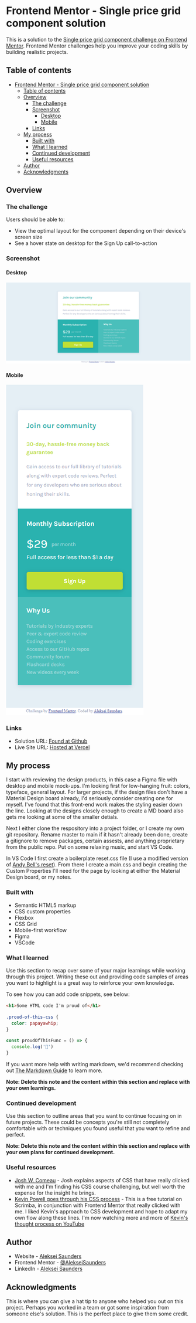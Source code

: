 # Frontend Mentor - Single price grid component solution

This is a solution to the [Single price grid component challenge on Frontend Mentor](https://www.frontendmentor.io/challenges/single-price-grid-component-5ce41129d0ff452fec5abbbc). Frontend Mentor challenges help you improve your coding skills by building realistic projects. 

## Table of contents

- [Frontend Mentor - Single price grid component solution](#frontend-mentor---single-price-grid-component-solution)
  - [Table of contents](#table-of-contents)
  - [Overview](#overview)
    - [The challenge](#the-challenge)
    - [Screenshot](#screenshot)
      - [Desktop](#desktop)
      - [Mobile](#mobile)
    - [Links](#links)
  - [My process](#my-process)
    - [Built with](#built-with)
    - [What I learned](#what-i-learned)
    - [Continued development](#continued-development)
    - [Useful resources](#useful-resources)
  - [Author](#author)
  - [Acknowledgments](#acknowledgments)

## Overview

### The challenge

Users should be able to:

- View the optimal layout for the component depending on their device's screen size
- See a hover state on desktop for the Sign Up call-to-action

### Screenshot
#### Desktop
![](./images/Frontend%20Mentor%20_Single%20Price%20Grid%20Component_Desktop.png)
#### Mobile
![](./images/Frontend%20Mentor_Single%20Price%20Grid%20Component_Mobile.png)

### Links

- Solution URL: [Found at Github](https://github.com/AlekseiSaunders/singlePriceGridFM)
- Live Site URL: [Hosted at Vercel](https://single-price-grid-fm-git-main-alekseisaunders.vercel.app/)

## My process

I start with reviewing the design products, in this case a Figma file with desktop and mobile mock-ups. I'm looking first for low-hanging fruit: colors, typeface, general layout. For larger projects, if the design files don't have a Material Design board already, I'd seriously consider creating one for myself. I've found that this front-end work makes the styling easier down the line. Looking at the designs closely enough to create a MD board also gets me looking at some of the smaller detials.

Next I either clone the respository into a project folder, or I create my own git repository. Rename master to main if it hasn't already been done, create a gitignore to remove packages, certain assests, and anything proprietary from the public repo. Put on some relaxing music, and start VS Code.

In VS Code I first create a boilerplate reset.css file (I use a modified version of [Andy Bell's reset](https://piccalil.li/blog/a-modern-css-reset/)). From there I create a main.css and begin creating the Custom Properties I'll need for the page by looking at either the Material Design board, or my notes.



### Built with

- Semantic HTML5 markup
- CSS custom properties
- Flexbox
- CSS Grid
- Mobile-first workflow
- Figma
- VSCode

### What I learned

Use this section to recap over some of your major learnings while working through this project. Writing these out and providing code samples of areas you want to highlight is a great way to reinforce your own knowledge.

To see how you can add code snippets, see below:

```html
<h1>Some HTML code I'm proud of</h1>
```
```css
.proud-of-this-css {
  color: papayawhip;
}
```
```js
const proudOfThisFunc = () => {
  console.log('🎉')
}
```

If you want more help with writing markdown, we'd recommend checking out [The Markdown Guide](https://www.markdownguide.org/) to learn more.

**Note: Delete this note and the content within this section and replace with your own learnings.**

### Continued development

Use this section to outline areas that you want to continue focusing on in future projects. These could be concepts you're still not completely comfortable with or techniques you found useful that you want to refine and perfect.

**Note: Delete this note and the content within this section and replace with your own plans for continued development.**

### Useful resources

- [Josh W. Comeau](https://www.joshwcomeau.com/) - Josh explains aspects of CSS that have really clicked with me and I'm finding his CSS course challenging, but well worth the expense for the insight he brings.
- [Kevin Powell goes through his CSS process](https://scrimba.com/learn/spacetravel/introduction-co9754ea5b87864fba221a504) - This is a free tutorial on Scrimba, in conjunction with Frontend Mentor that really clicked with me. I liked Kevin's approach to CSS development and hope to adapt my own flow along these lines. I'm now watching more and more of [Kevin's thought process on YouTube](https://www.youtube.com/channel/UCJZv4d5rbIKd4QHMPkcABCw)

## Author

- Website - [Aleksei Saunders](https://www.your-site.com)
- Frontend Mentor - [@AlekseiSaunders](https://www.frontendmentor.io/profile/AlekseiSaunders)
- LinkedIn - [Aleksei Saunders](https://www.linkedin.com/in/alekseisaunders/)

## Acknowledgments

This is where you can give a hat tip to anyone who helped you out on this project. Perhaps you worked in a team or got some inspiration from someone else's solution. This is the perfect place to give them some credit.


